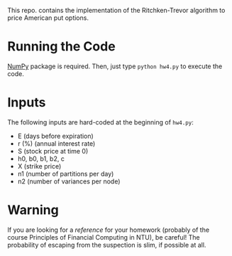 This repo. contains the implementation of the Ritchken-Trevor algorithm to price American put options.
# Running the Code
[NumPy](http://www.numpy.org/) package is required. Then, just type `python hw4.py` to execute the code.
# Inputs
The following inputs are hard-coded at the beginning of `hw4.py`:
* E (days before expiration)
* r (%) (annual interest rate)
* S (stock price at time 0)
* h0, b0, b1, b2, c
* X (strike price)
* n1 (number of partitions per day)
* n2 (number of variances per node)
# Warning
If you are looking for a *reference* for your homework (probably of the course Principles of Financial Computing in NTU), be careful! The probability of escaping from the suspection is slim, if possible at all.
